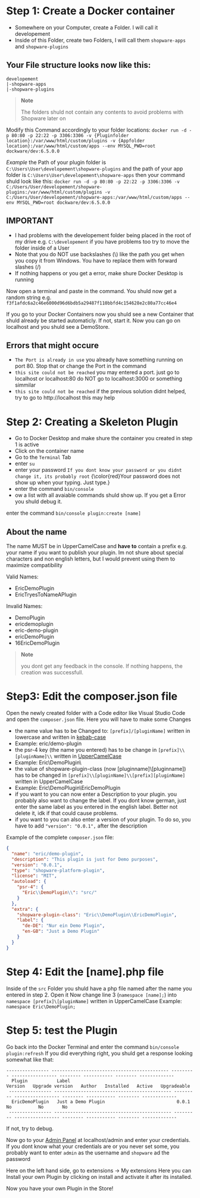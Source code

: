 # Step 1: Create a Docker container
- Somewhere on your Computer, create a Folder. I will call it developement
- Inside of this Folder, create two Folders, I will call them `shopware-apps` and `shopware-plugins`

## Your File structure looks now like this:
```
developement
|-shopware-apps
|-shopware-plugins
```

>__Note__
>
>The folders shuld not contain any contents to avoid problems with Shopware later on

Modify this Command accordingly to your folder locations:
`docker run -d -p 80:80 -p 22:22 -p 3306:3306 -v {Pluginfolder location}:/var/www/html/custom/plugins -v {Appfolder location}:/var/www/html/custom/apps --env MYSQL_PWD=root dockware/dev:6.5.0.0`

*Example*
the Path of your plugin folder is `C:\Users\User\developement\shopware-plugins` and the path of your app folder is `C:\Users\User\developement\shopware-apps` then your command shuld look like this:
`docker run -d -p 80:80 -p 22:22 -p 3306:3306 -v C:/Users/User/developement/shopware-plugins:/var/www/html/custom/plugins -v C:/Users/User/developement/shopware-apps:/var/www/html/custom/apps --env MYSQL_PWD=root dockware/dev:6.5.0.0`

## **IMPORTANT**
- I had problems with the developement folder being placed in the root of my drive e.g. `C:\developement` if you have problems too try to move the folder inside of a User
- Note that you do NOT use backslashes (\\) like the path you get when you copy it from Windows. You have to replace them with forward slashes (/)
- If nothing happens or you get a error, make shure Docker Desktop is running

Now open a terminal and paste in the command. You shuld now get a random string e.g. `f3f1afdc6a2c46e6000d96d6bdb5a29487f110bbfd4c154628e2c80a77cc46e4`

If you go to your Docker Containers now you shuld see a new Container that shuld already be started automaticly. If not, start it. Now you can go on localhost and you shuld see a DemoStore.
## Errors that might occure
- `The Port is already in use` you already have something running on port 80. Stop that or change the Port in the command
- `this site could not be reached` you may entered a port. just go to localhost or localhost:80 do NOT go to localhost:3000 or something simmilar
- `this site could not be reached` if the previous solution didnt helped, try to go to http://localhost this may help


# Step 2: Creating a Skeleton Plugin
- Go to Docker Desktop and make shure the container you created in step 1 is active
- Click on the container name
- Go to the `Terminal` Tab
- enter `su`
- enter your password `If you dont know your password or you didnt change it, its probably root` {\color{red}Your password does not show up when your typing. Just type.}
- enter the command `bin/console`
- ow a list with all avaiable commands shuld show up. If you get a Error you shuld debug it.


enter the command `bin/console plugin:create [name]` 
## About the name
The name MUST be in UpperCamelCase and **have to** contain a prefix e.g. your name if you want to publish your plugin. 
Im not shure about special characters and non english letters, but I would prevent using them to maximize compatibility

Valid Names:
- EricDemoPlugin
- EricTryesToNameAPlugin

Invalid Names:
- DemoPlugin
- ericdemoplugin
- eric-demo-plugin
- ericDemoPlugin
- 16EricDemoPlugin

>__Note__
>
>you dont get any feedback in the console. If nothing happens, the creation was successfull.

# Step3: Edit the composer.json file

Open the newly created folder with a Code editor like Visual Studio Code and open the `composer.json` file. Here you will have to make some Changes

- the name value has to be Changed to: `[prefix]/[pluginName]` written in lowercase and written in [kebab-case](https://www.pluralsight.com/blog/software-development/programming-naming-conventions-explained#:~:text=kebab%2Dcase%20is%20a%20variable,%2C%20kebabs%2Deaten%2Dtoday.)
-   Example: eric/demo-plugin
- the psr-4 key (the name you entered) has to be change in `[prefix]\\[pluginName]\\` written in [UpperCamelCase](https://www.techtarget.com/whatis/definition/lowerCamelCase#:~:text=UpperCamelCase%20vs.,method%2C%20variable%20and%20parameter%20names.)
-   Example: Eric\\DemoPlugin\\
- the value of shopware-plugin-class (now [pluginname]\\[pluginname]) has to be changed in `[prefix]\\[pluginName]\\[prefix][pluginName]` written in UpperCamelCase
-   Example: Eric\\DemoPlugin\\EricDemoPlugin
- if you want to you can now enter a Description to your plugin. you probably also want to change the label. If you dont know german, just enter the same label as you entered in the english label. Better not delete it, idk if that could cause problems.
- if you want to you can also enter a version of your plugin. To do so, you have to add `"version": "0.0.1",` after the description

Example of the complete `composer.json` file:
```json
{
  "name": "eric/demo-plugin",
  "description": "This plugin is just for Demo purposes",
  "version": "0.0.1",
  "type": "shopware-platform-plugin",
  "license": "MIT",
  "autoload": {
    "psr-4": {
      "Eric\\DemoPlugin\\": "src/"
    }
  },
  "extra": {
    "shopware-plugin-class": "Eric\\DemoPlugin\\EricDemoPlugin",
    "label": {
      "de-DE": "Nur ein Demo Plugin",
      "en-GB": "Just a Demo Plugin"
    }
  }
}
```


# Step 4: Edit the [name].php file

Inside of the `src` Folder you shuld have a php file named after the name you entered in step 2. Open it
Now change line 3 (`namespace [name];`) into `namespace [prefix]\[pluginName]` written in UpperCamelCase
Example: 
`namespace Eric\DemoPlugin;`

# Step 5: test the Plugin

Go back into the Docker Terminal and enter the command `bin/console plugin:refresh`
If you did everything right, you shuld get a response looking somewhat like that:
```
---------------- -------------------------------------------- --------- ----------------- -------- ----------- -------- ------------- 
  Plugin           Label                                        Version   Upgrade version   Author   Installed   Active   Upgradeable  
 ---------------- -------------------------------------------- --------- ----------------- -------- ----------- -------- ------------- 
  EricDemoPlugin   Just a Demo Plugin                           0.0.1                                No          No       No           
 ---------------- -------------------------------------------- --------- ----------------- -------- ----------- -------- -------------
```
If not, try to debug.

Now go to your [Admin Panel](http://localhost:80/admin) at localhost/admin and enter your credentials.
If you dont know what your credentials are or you never set some, you probably want to enter `admin` as the username and `shopware` ad the password 

Here on the left hand side, go to extensions -> My extensions 
Here you can Install your own Plugin by clicking on install and activate it after its installed.

Now you have your own Plugin in the Store!
